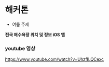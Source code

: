 # 해커톤
  - 여름 주제
  
  **전국 해수욕장 위치 및 정보 iOS 앱**

### youtube 영상
https://www.youtube.com/watch?v=UhzfILQCexc
